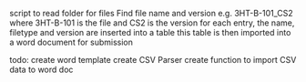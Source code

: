 script to read folder for files
Find file name and version e.g. 3HT-B-101_CS2 where 3HT-B-101 is the file and CS2 is the version
for each entry, the name, filetype and version are inserted into a table
this table is then imported into a word document for submission 

todo:
create word template 
create CSV Parser
create function to import CSV data to word doc
